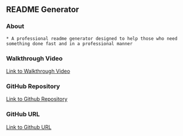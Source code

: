 ## README Generator

### About
    * A professional readme generator designed to help those who need something done fast and in a professional manner


### Walkthrough Video

[Link to Walkthrough Video](https://drive.google.com/file/d/1bpbp06ZVglBpDudKtp6Qar3auRz1tSdE/view)

### GitHub Repository 

[Link to Github Repository](https://github.com/israel0688/readme-generator)

### GitHub URL

[Link to Github URL](https://israel0688.github.io/readme-generator/)

